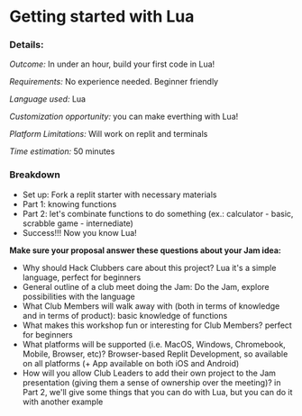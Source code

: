 # Getting started with Lua

### Details:
_Outcome:_ In under an hour, build your first code in Lua!

_Requirements:_ No experience needed. Beginner friendly

_Language used:_ Lua

_Customization opportunity:_ you can make everthing with Lua!

_Platform Limitations:_ Will work on replit and terminals

_Time estimation:_ 50 minutes

### Breakdown
- Set up: Fork a replit starter with necessary materials
- Part 1: knowing functions
- Part 2: let's combinate functions to do something (ex.: calculator - basic, scrabble game - internediate)
- Success!!! Now you know Lua!

**Make sure your proposal answer these questions about your Jam idea:**
- Why should Hack Clubbers care about this project? Lua it's a simple language, perfect for beginners
- General outline of a club meet doing the Jam: Do the Jam, explore possibilities with the language
- What Club Members will walk away with (both in terms of knowledge and in terms of product): basic knowledge of functions
- What makes this workshop fun or interesting for Club Members? perfect for beginners
- What platforms will be supported (i.e. MacOS, Windows, Chromebook, Mobile, Browser, etc)? Browser-based Replit Development, so available on all platforms (+ App available on both iOS and Android)
- How will you allow Club Leaders to add their own project to the Jam presentation (giving them a sense of ownership over the meeting)? in Part 2, we'll give some things that you can do with Lua, but you can do it with another example

